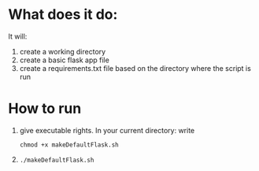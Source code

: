 # What does it do:
It will:
1. create a working directory
2. create a basic flask app file
3. create a requirements.txt file based on the directory where the script is run

# How to run
1. give executable rights. In your current directory: write 

    `chmod +x makeDefaultFlask.sh`

2. `./makeDefaultFlask.sh`

